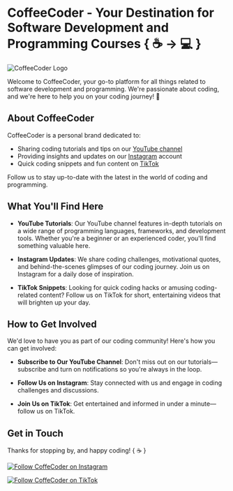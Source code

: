 # CoffeeCoder - Your Destination for Software Development and Programming Courses  { ☕ -> 💻 }

![CoffeeCoder Logo](https://your-image-url.com/your-logo.png)

Welcome to CoffeeCoder, your go-to platform for all things related to software development and programming. We're passionate about coding, and we're here to help you on your coding journey! 🚀

## About CoffeeCoder

CoffeeCoder is a personal brand dedicated to:

- Sharing coding tutorials and tips on our [YouTube channel](https://www.youtube.com/@CoffeeCoderDev)
- Providing insights and updates on our [Instagram](instagram.com/coffeecoderdev) account
- Quick coding snippets and fun content on [TikTok](https://www.tiktok.com/@coffeecoderdev)

Follow us to stay up-to-date with the latest in the world of coding and programming.

## What You'll Find Here

- **YouTube Tutorials**: Our YouTube channel features in-depth tutorials on a wide range of programming languages, frameworks, and development tools. Whether you're a beginner or an experienced coder, you'll find something valuable here.

- **Instagram Updates**: We share coding challenges, motivational quotes, and behind-the-scenes glimpses of our coding journey. Join us on Instagram for a daily dose of inspiration.

- **TikTok Snippets**: Looking for quick coding hacks or amusing coding-related content? Follow us on TikTok for short, entertaining videos that will brighten up your day.

## How to Get Involved

We'd love to have you as part of our coding community! Here's how you can get involved:

- **Subscribe to Our YouTube Channel**: Don't miss out on our tutorials—subscribe and turn on notifications so you're always in the loop.

- **Follow Us on Instagram**: Stay connected with us and engage in coding challenges and discussions.

- **Join Us on TikTok**: Get entertained and informed in under a minute—follow us on TikTok.

## Get in Touch

<!-- Have questions, suggestions, or just want to say hi? Feel free to [contact us](mailto:coffeecoder@example.com). -->

Thanks for stopping by, and happy coding! { ☕ }

[![Follow CoffeCoder on Instagram](https://img.shields.io/badge/Follow%20us%20on-Instagram-orange)](instagram.com/coffeecoderdev)

[![Follow CoffeCoder on TikTok](https://img.shields.io/badge/Follow%20us%20on-TikTok-blue)](https://www.tiktok.com/@coffeecoderdev)
